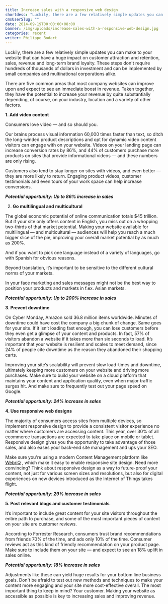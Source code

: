 ```yaml
---
title: Increase sales with a responsive web design
shortdesc: "Luckily, there are a few relatively simple updates you can make to your website that can have a huge impact on customer attraction and retention, sales, revenue and long-term brand loyalty. These steps don't require hundreds of thousands of dollars in investment and can be implemented by small companies and multinational corporations alike."
cmsUserSlug: ""
date: 2014-09-19T00:00:00+08:00
banner: /img/uploads/increase-sales-with-a-responsive-web-design.jpg
categories: recent
writer: Philippe Bodart
---
```


Luckily, there are a few relatively simple updates you can make to your website that can have a huge impact on customer attraction and retention, sales, revenue and long-term brand loyalty. These steps don't require hundreds of thousands of dollars in investment and can be implemented by small companies and multinational corporations alike.

There are five common areas that most company websites can improve upon and expect to see an immediate boost in revenue. Taken together, they have the potential to increase your revenue by quite substantially depending, of course, on your industry, location and a variety of other factors.

**1. Add video content**

Consumers love video — and so should you.

Our brains process visual information 60,000 times faster than text, so ditch the long-winded product descriptions and opt for dynamic video content visitors can engage with on your website. Videos on your landing page can increase conversion rates by 86%, and 44% of customers purchase more products on sites that provide informational videos — and these numbers are only rising.

Customers also tend to stay longer on sites with videos, and even better — they are more likely to return. Engaging product videos, customer testimonials and even tours of your work space can help increase conversions.

_**Potential opportunity: Up to 86% increase in sales**_

2. **Go multilingual and multicultural**

The global economic potential of online communication totals $45 trillion. But if your site only offers content in English, you miss out on a whopping two-thirds of that market potential. Making your website available for multilingual — and multicultural — audiences will help you reach a much bigger slice of the pie, improving your overall market potential by as much as 200%.

And if you want to pick one language instead of a variety of languages, go with Spanish for obvious reasons.

Beyond translation, it’s important to be sensitive to the different cultural norms of your markets.

In your face marketing and sales messages might not be the best way to position your products and markets in f.ex. Asian markets.

_**Potential opportunity: Up to 200% increase in sales**_

**3. Prevent downtime**

On Cyber Monday, Amazon sold 36.8 million items worldwide. Minutes of downtime could have cost the company a big chunk of change. Same goes for your site. If it isn’t loading fast enough, you can lose customers before they even get a glimpse of your content and products. In fact, 57% of visitors abandon a website if it takes more than six seconds to load. It’s important that your website is resilient and scales to meet demand, since 24% of people cite downtime as the reason they abandoned their shopping carts.

Improving your site’s scalability will prevent slow load-times and downtime, ultimately keeping more customers on your website and driving more purchases. Make sure to build your website on a cloud platform that maintains your content and application quality, even when major traffic surges hit. And make sure to frequently test out your page speed on Google.

_**Potential opportunity: 24% increase in sales**_

**4. Use responsive web designs**

The majority of consumers access sites from multiple devices, so implement responsive design to provide a consistent visitor experience no matter where customers are accessing content. This year, over 30% of all ecommerce transactions are expected to take place on mobile or tablet. Responsive design gives you the opportunity to take advantage of those sales, and also eases your back-end site management and ups your SEO.

Make sure you're using a modern Content Management platform like [WebriQ](http://www.webriq.us/) , which make it easy to enable responsive site design. Need more convincing? Think about responsive design as a way to future-proof your content, not just for various screen sizes and resolutions, but also for digital experiences on new devices introduced as the Internet of Things takes flight.

_**Potential opportunity: 29% increase in sales**_

**5. Post relevant blogs and customer testimonials**

It’s important to include great content for your site visitors throughout the entire path to purchase, and some of the most important pieces of content on your site are customer reviews.

According to Forrester Research, consumers trust brand recommendations from friends 70% of the time, and ads only 10% of the time. Consumer reviews act as this kind of friendly recommendation on your product page. Make sure to include them on your site — and expect to see an 18% uplift in sales online.

_**Potential opportunity: 18% increase in sales**_

 Adjustments like these can yield huge results for your bottom line business goals. Don't be afraid to test out new methods and techniques to make your content more engaging and your site more cost-effective overall. The most important thing to keep in mind? Your customer. Making your website as accessible as possible is key to increasing sales and improving revenue.

  